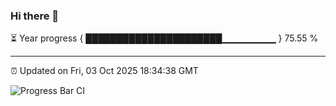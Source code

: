 ### Hi there 👋

⏳ Year progress { ██████████████████████▁▁▁▁▁▁▁▁ } 75.55 %

---

⏰ Updated on Fri, 03 Oct 2025 18:34:38 GMT

![Progress Bar CI](https://github.com/DhruviPatel157/GitHub-Actions-Demo/workflows/Progress%20Bar%20CI/badge.svg)
